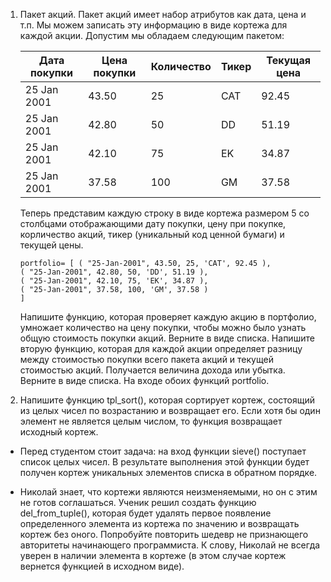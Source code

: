 1. Пакет акций. Пакет акций имеет набор атрибутов как дата, цена и т.п. Мы можем записать эту информацию в виде кортежа для каждой акции. Допустим мы обладаем следующим пакетом:

	|Дата покупки|Цена покупки|Количество|Тикер|Текущая цена|
	|------------|------------|----------|-----|------------|
	|25 Jan 2001| 43.50 | 25  | CAT | 92.45 |
	|25 Jan 2001| 42.80 | 50  | DD | 51.19  |
	|25 Jan 2001| 42.10 | 75  | EK | 34.87  |
	|25 Jan 2001| 37.58 | 100 | GM | 37.58  |

	Теперь представим каждую строку в виде кортежа размером 5 со столбцами отображающими дату покупки, цену при покупке, корличество акций, тикер (уникальный код ценной бумаги) и текущей цены.
	```
	portfolio= [ ( "25-Jan-2001", 43.50, 25, 'CAT', 92.45 ),
	( "25-Jan-2001", 42.80, 50, 'DD', 51.19 ),
	( "25-Jan-2001", 42.10, 75, 'EK', 34.87 ),
	( "25-Jan-2001", 37.58, 100, 'GM', 37.58 )
	]
	```
	Напишите функцию, которая проверяет каждую акцию в портфолио, умножает количество на цену покупки, чтобы можно было узнать общую стоимость покупки акций. Верните в виде списка.
	Напишите вторую функцию, которая для каждой акции определяет разницу между стоимостью покупки всего пакета акций и текущей стоимостью акций. Получается величина дохода или убытка. Верните в виде списка.
	На входе обоих функций portfolio.

2. Напишите функцию tpl_sort(), которая сортирует кортеж, состоящий из целых чисел по возрастанию и возвращает его. Если хотя бы один элемент не является целым числом, то функция возвращает исходный кортеж. 

* Перед студентом стоит задача: на вход функции sieve() поступает список целых чисел. В результате выполнения этой функции будет получен кортеж уникальных элементов списка в обратном порядке.

* Николай знает, что кортежи являются неизменяемыми, но он с этим не готов соглашаться. Ученик решил создать функцию del_from_tuple(), которая будет удалять первое появление определенного элемента из кортежа по значению и возвращать кортеж без оного. Попробуйте повторить шедевр не признающего авторитеты начинающего программиста. К слову, Николай не всегда уверен в наличии элемента в кортеже (в этом случае кортеж вернется функцией в исходном виде).